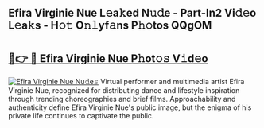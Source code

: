 ## Efira Virginie Nue L𝚎a𝚔ed N𝚞𝚍e - Part-In2 Vi𝚍𝚎o L𝚎a𝚔s - H𝚘𝚝 O𝚗𝚕yf𝚊ns P𝚑𝚘tos QQgOM

# <h2><a href="http://kf6yj7.oniu.top/?m=Efira+Virginie+Nue">🔗👉 🔴 Efira Virginie Nue P𝚑ot𝚘𝚜 V𝚒d𝚎o</a></h2>

[![Efira Virginie Nue Nu𝚍e𝚜](https://i.imgur.com/0qMVB7G.gif)](http://kf6yj7.oniu.top/?m=Efira+Virginie+Nue)
Virtual performer and multimedia artist Efira Virginie Nue, recognized for distributing dance and lifestyle inspiration through trending choreographies and brief films. Approachability and authenticity define Efira Virginie Nue's public image, but the enigma of his private life continues to captivate the public.  
